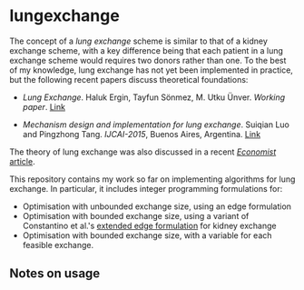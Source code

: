 # lungexchange

The concept of a _lung exchange_ scheme is similar to that of a kidney
exchange scheme, with a key difference being that each patient in a
lung exchange scheme would requires two donors rather than one. To the
best of my knowledge, lung exchange has not yet been implemented in
practice, but the following recent papers discuss theoretical foundations:

- _Lung Exchange_. Haluk Ergin, Tayfun Sönmez, M. Utku Ünver. _Working
  paper_. [Link](http://www.tayfunsonmez.net/wp-content/uploads/2014/09/lung-exchange-6.pdf
)

- _Mechanism design and implementation for lung exchange_. Suiqian Luo and
  Pingzhong Tang. *IJCAI-2015*, Buenos Aires, Argentina. [Link](http://iiis.tsinghua.edu.cn/~kenshin/lung.pdf)

The theory of lung exchange was also discussed in a recent
[_Economist_ article](http://www.economist.com/blogs/freeexchange/2014/09/lung-exchanges).

This repository contains my work so far on implementing algorithms for
lung exchange. In particular, it includes integer programming formulations
for:

- Optimisation with unbounded exchange size, using an edge formulation
- Optimisation with bounded exchange size, using a variant of Constantino et al.'s
  [extended edge formulation](http://www.sciencedirect.com/science/article/pii/S0377221713004244) for kidney exchange
- Optimisation with bounded exchange size, with a variable for each feasible
  exchange.

## Notes on usage



